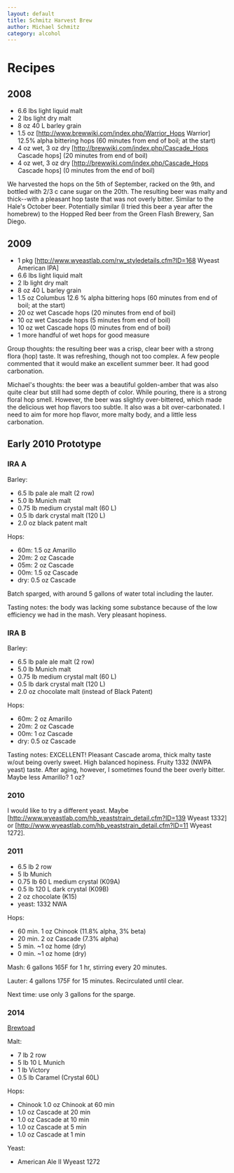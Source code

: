 ```yaml
---
layout: default
title: Schmitz Harvest Brew
author: Michael Schmitz
category: alcohol
---
```


Recipes
======

2008
----

* 6.6 lbs light liquid malt
* 2 lbs light dry malt
* 8 oz 40 L barley grain
* 1.5 oz [http://www.brewwiki.com/index.php/Warrior_Hops Warrior] 12.5% alpha bittering hops (60 minutes from end of boil; at the start)
* 4 oz wet, 3 oz dry [http://brewwiki.com/index.php/Cascade_Hops Cascade hops] (20 minutes from end of boil)
* 4 oz wet, 3 oz dry [http://brewwiki.com/index.php/Cascade_Hops Cascade hops] (0 minutes from the end of boil)

We harvested the hops on the 5th of September, racked on the 9th, and bottled with 2/3 c cane sugar on the 20th. The resulting beer was malty and thick--with a pleasant hop taste that was not overly bitter. Similar to the Hale's October beer. Potentially similar (I tried this beer a year after the homebrew) to the Hopped Red beer from the Green Flash Brewery, San Diego.


2009
----

* 1 pkg [http://www.wyeastlab.com/rw_styledetails.cfm?ID=168 Wyeast American IPA]
* 6.6 lbs light liquid malt
* 2 lb light dry malt
* 8 oz 40 L barley grain
* 1.5 oz Columbus 12.6 % alpha bittering hops (60 minutes from end of boil; at the start)
* 20 oz wet Cascade hops (20 minutes from end of boil)
* 10 oz wet Cascade hops (5 minutes from end of boil)
* 10 oz wet Cascade hops (0 minutes from end of boil)
* 1 more handful of wet hops for good measure

Group thoughts: the resulting beer was a crisp, clear beer with a strong flora (hop) taste. It was refreshing, though not too complex. A few people commented that it would make an excellent summer beer. It had good carbonation.

Michael's thoughts: the beer was a beautiful golden-amber that was also quite clear but still had some depth of color. While pouring, there is a strong floral hop smell. However, the beer was slightly over-bittered, which made the delicious wet hop flavors too subtle. It also was a bit over-carbonated. I need to aim for more hop flavor, more malty body, and a little less carbonation.

Early 2010 Prototype
--------------------

### IRA A
Barley:

* 6.5 lb pale ale malt (2 row)
* 5.0 lb Munich malt
* 0.75 lb medium crystal malt (60 L)
* 0.5 lb dark crystal malt (120 L)
* 2.0 oz black patent malt

Hops:

* 60m: 1.5 oz Amarillo
* 20m: 2 oz Cascade
* 05m: 2 oz Cascade
* 00m: 1.5 oz Cascade
* dry: 0.5 oz Cascade

Batch sparged, with around 5 gallons of water total including the lauter.

Tasting notes: the body was lacking some substance because of the low efficiency we had in the mash. Very pleasant hopiness.

### IRA B
Barley:

* 6.5 lb pale ale malt (2 row)
* 5.0 lb Munich malt
* 0.75 lb medium crystal malt (60 L)
* 0.5 lb dark crystal malt (120 L)
* 2.0 oz chocolate malt (instead of Black Patent)

Hops:

* 60m: 2 oz Amarillo
* 20m: 2 oz Cascade
* 00m: 1 oz Cascade
* dry: 0.5 oz Cascade

Tasting notes: EXCELLENT! Pleasant Cascade aroma, thick malty taste w/out being
overly sweet. High balanced hopiness. Fruity 1332 (NWPA yeast) taste. After
aging, however, I sometimes found the beer overly bitter. Maybe less Amarillo?
1 oz?

### 2010

I would like to try a different yeast. Maybe [http://www.wyeastlab.com/hb_yeaststrain_detail.cfm?ID=139 Wyeast 1332] or [http://www.wyeastlab.com/hb_yeaststrain_detail.cfm?ID=11 Wyeast 1272].

### 2011
* 6.5 lb 2 row
* 5 lb Munich
* 0.75 lb 60 L medium crystal (K09A)
* 0.5 lb 120 L dark crystal (K09B)
* 2 oz chocolate (K15)
* yeast: 1332 NWA

Hops: 

* 60 min. 1 oz Chinook (11.8% alpha, 3% beta)
* 20 min. 2 oz Cascade (7.3% alpha)
* 5 min. ~1 oz home (dry)
* 0 min. ~1 oz home (dry)

Mash: 6 gallons 165F for 1 hr, stirring every 20 minutes.

Lauter: 4 gallons 175F for 15 minutes. Recirculated until clear.

Next time: use only 3 gallons for the sparge.

### 2014
[Brewtoad](https://www.brewtoad.com/recipes/whidbey-island-pale-ale)

Malt:

* 7 lb 2 row
* 5 lb 10 L Munich
* 1 lb Victory
* 0.5 lb Caramel (Crystal 60L)

Hops:

* Chinook	1.0 oz Chinook at	60 min
* 1.0 oz Cascade at 20 min
* 1.0 oz Cascade at	10 min
* 1.0 oz Cascade at	5 min
* 1.0 oz Cascade at	1 min

Yeast:

* American Ale II	Wyeast 1272
